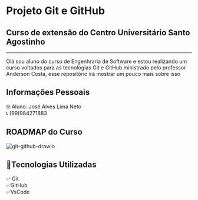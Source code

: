 # Projeto Git e GitHub

## Curso de extensão do Centro Universitário Santo Agostinho
---  
Olá sou aluno do curso de Engenhraria de Software e estou realizando um curso voltados para as tecnologias Git e GitHub ministrado pelo professor Anderson Costa, esse repositório irá mostrar um pouco mais sobre isso  

## Informações Pessoais
 :nerd_face: Aluno: José Alves Lima Neto    
  :telephone_receiver: (99)984271883  
   
 ## ROADMAP do Curso  
 ![git-github-drawio](https://github.com/user-attachments/assets/d46725e1-871c-4b24-ae78-3f14d3879f71)  


 ## :memo:Tecnologias Utilizadas    
✅ Git  
✅GitHub  
✅VsCode  
